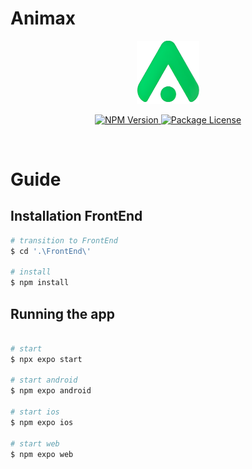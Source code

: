# Animax

<div align="center">
    <a href="https://github.com/Glebweider/Animax"><img src='./assets/icon.png' width="20%" /></a>
</div>

<p align="center" >
  <a href="https://www.npmjs.com/~nestjscore" target="_blank">
  <img src="https://img.shields.io/npm/v/@nestjs/core.svg" alt="NPM Version" />
  </a>
  <a href="https://www.npmjs.com/~nestjscore" target="_blank">
  <img src="https://img.shields.io/npm/l/@nestjs/core.svg" alt="Package License" />
  </a>
</p>

<br/> 

# Guide
## Installation FrontEnd

```bash
# transition to FrontEnd
$ cd '.\FrontEnd\'

# install
$ npm install
```

## Running the app

```bash

# start  
$ npx expo start

# start android
$ npm expo android

# start ios
$ npm expo ios

# start web
$ npm expo web
```
